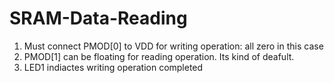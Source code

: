 # SRAM-Data-Reading

1. Must connect PMOD[0] to VDD for writing operation: all zero in this case
2. PMOD[1] can be floating for reading operation. Its kind of deafult.
3. LED1 indiactes writing operation completed
